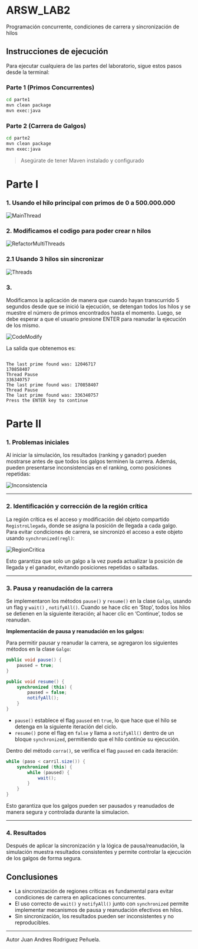 # ARSW_LAB2
Programación concurrente, condiciones de carrera y sincronización de hilos

## Instrucciones de ejecución

Para ejecutar cualquiera de las partes del laboratorio, sigue estos pasos desde la terminal:

### Parte 1 (Primos Concurrentes)

```bash
cd parte1
mvn clean package
mvn exec:java
```

### Parte 2 (Carrera de Galgos)

```bash
cd parte2
mvn clean package
mvn exec:java
```

> Asegúrate de tener Maven instalado y configurado

# Parte I
### 1. Usando el hilo principal con primos de 0 a  500.000.000 
![MainThread](./img/media/CoreUsing.png)

###  2. Modificamos el codigo para poder crear n hilos 

![RefactorMultiThreads](./img/media/RefactorMultiThreads.png)

### 2.1 Usando 3 hilos sin sincronizar
![Threads](./img/media/CoreUsingThreads.png)
####

### 3.

 Modificamos la aplicación de manera que cuando hayan transcurrido 5 segundos desde que se inició la ejecución, se detengan todos los hilos y se muestre el número de primos encontrados hasta el momento. Luego, se debe esperar a que el usuario presione ENTER para reanudar la ejecución de los mismo.

![CodeModify](./img/media/CodePart1.3.png)


La salida que obtenemos es:

```

The last prime found was: 12046717
170858407
Thread Pause
336340757
The last prime found was: 170858407
Thread Pause
The last prime found was: 336340757
Press the ENTER key to continue

```

# Parte II


### 1. Problemas iniciales

Al iniciar la simulación, los resultados (ranking y ganador) pueden mostrarse antes de que todos los galgos terminen la carrera. Además, pueden presentarse inconsistencias en el ranking, como posiciones repetidas:

![Inconsistencia](./img/media/SynchroProblem.png)

---

### 2. Identificación y corrección de la región crítica

La región crítica es el acceso y modificación del objeto compartido `RegistroLlegada`, donde se asigna la posición de llegada a cada galgo.  
Para evitar condiciones de carrera, se sincronizó el acceso a este objeto usando `synchronized(regl)`:

![RegionCritica](./img/media/SynchronizeSolve.png)

Esto garantiza que solo un galgo a la vez pueda actualizar la posición de llegada y el ganador, evitando posiciones repetidas o saltadas.

---

### 3. Pausa y reanudación de la carrera

Se implementaron los métodos `pause()` y `resume()` en la clase `Galgo`, usando un flag y `wait()` , `notifyAll()`. Cuando se hace clic en ‘Stop’, todos los hilos se detienen en la siguiente iteración; al hacer clic en ‘Continue’, todos se reanudan.

**Implementación de pausa y reanudación en los galgos:**

Para permitir pausar y reanudar la carrera, se agregaron los siguientes métodos en la clase `Galgo`:

```java
public void pause() {
    paused = true;
}

public void resume() {
    synchronized (this) {
        paused = false;
        notifyAll();
    }
}
```

- `pause()` establece el flag `paused` en `true`, lo que hace que el hilo se detenga en la siguiente iteración del ciclo.
- `resume()` pone el flag en `false` y llama a `notifyAll()` dentro de un bloque `synchronized`, permitiendo que el hilo continúe su ejecución.

Dentro del método `corra()`, se verifica el flag `paused` en cada iteración:

```java
while (paso < carril.size()) {
    synchronized (this) {
        while (paused) {
            wait();
        }
    }
}
```

Esto garantiza que los galgos pueden ser pausados y reanudados de manera segura y controlada durante la simulacion.



---

### 4. Resultados

Después de aplicar la sincronización y la lógica de pausa/reanudación, la simulación muestra resultados consistentes y permite controlar la ejecución de los galgos de forma segura.



## Conclusiones

- La sincronización de regiones críticas es fundamental para evitar condiciones de carrera en aplicaciones concurrentes.
- El uso correcto de `wait()` y `notifyAll()` junto con `synchronized` permite implementar mecanismos de pausa y reanudación efectivos en hilos.
- Sin sincronización, los resultados pueden ser inconsistentes y no reproducibles.

---

Autor Juan Andres Rodriguez Peñuela.
